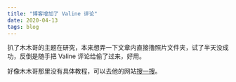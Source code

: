 ```yaml
---
title: "博客增加了 Valine 评论"
date: 2020-04-13
tags: blog
---
```



扒了木木哥的主题在研究，本来想弄一下文章内直接撸照片文件夹，试了半天没成功，反倒是随手把 Valine 评论给偷了过来，好用。

好像木木哥那里没有具体教程，可以去他的网站[搜一搜](https://immmmm.com/search/?q=valine)。